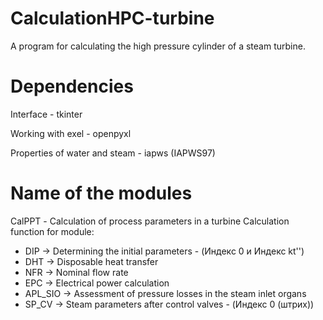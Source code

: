 # CalculationHPC-turbine

A program for calculating the high pressure cylinder of a steam turbine.

# Dependencies

Interface - tkinter

Working with exel - openpyxl

Properties of water and steam - iapws (IAPWS97)

# Name of the modules

CalPPT - Сalculation of process parameters in a turbine
Сalculation function for module:

- DIP -> Determining the initial parameters - (Индекс 0 и Индекс kt'')
- DHT -> Disposable heat transfer
- NFR -> Nominal flow rate
- EPC -> Electrical power calculation
- APL_SIO -> Assessment of pressure losses in the steam inlet organs
- SP_CV -> Steam parameters after control valves - (Индекс 0 (штрих))
